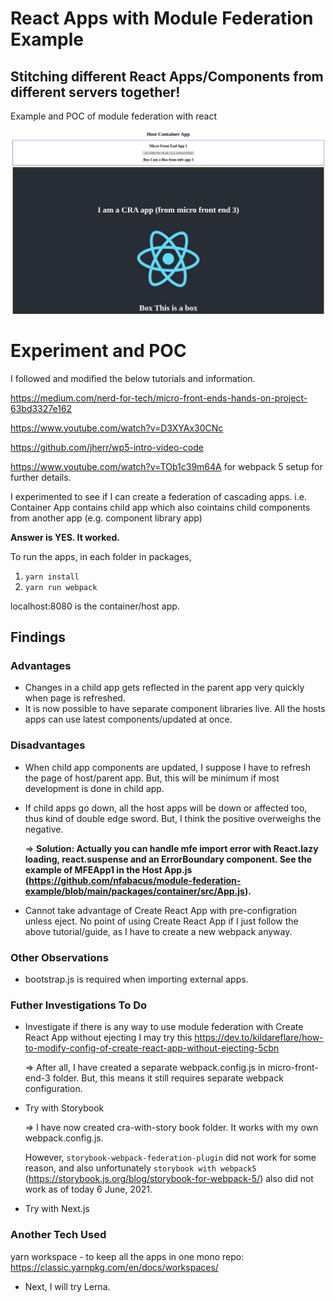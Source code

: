 # React Apps with Module Federation Example
## Stitching different React Apps/Components from different servers together!

Example and POC of module federation with react

![module federation](./screenshot-module-federation.png)

# Experiment and POC
I followed and modified the below tutorials and information.

https://medium.com/nerd-for-tech/micro-front-ends-hands-on-project-63bd3327e162

https://www.youtube.com/watch?v=D3XYAx30CNc

https://github.com/jherr/wp5-intro-video-code

https://www.youtube.com/watch?v=TOb1c39m64A for webpack 5 setup for further details.

I experimented to see if I can create a federation of cascading apps.
i.e. Container App contains child app which also cointains child components from another app (e.g. component library app)

**Answer is YES. It worked.**

To run the apps, in each folder in packages,
1. `yarn install`
2. `yarn run webpack`

localhost:8080 is the container/host app.

## Findings
### Advantages
- Changes in a child app gets reflected in the parent app very quickly when page is refreshed.
- It is now possible to have separate component libraries live.  All the hosts apps can use latest components/updated at once.

### Disadvantages
- When child app components are updated, I suppose I have to refresh the page of host/parent app. But, this will be minimum if most development is done in child app.
- If child apps go down, all the host apps will be down or affected too, thus kind of double edge sword.  But, I think the positive overweighs the negative.
  
  => **Solution: Actually you can handle mfe import error with React.lazy loading, react.suspense and an ErrorBoundary component. See the example of MFEApp1 in the Host App.js (https://github.com/nfabacus/module-federation-example/blob/main/packages/container/src/App.js).**
  
- Cannot take advantage of Create React App with pre-configration unless eject.
  No point of using Create React App if I just follow the above tutorial/guide, as I have to create a new webpack anyway.

### Other Observations
- bootstrap.js is required when importing external apps.

### Futher Investigations To Do
- Investigate if there is any way to use module federation with Create React App without ejecting
  I may try this https://dev.to/kildareflare/how-to-modify-config-of-create-react-app-without-ejecting-5cbn
  
  => After all, I have created a separate webpack.config.js in micro-front-end-3 folder. But, this means it still requires separate webpack configuration.
  
- Try with Storybook
  
  => I have now created cra-with-story book folder.  It works with my own webpack.config.js.
     
     However, `storybook-webpack-federation-plugin` did not work for some reason, and also unfortunately `storybook with webpack5` (https://storybook.js.org/blog/storybook-for-webpack-5/) also did not work as of today 6 June, 2021.

- Try with Next.js


### Another Tech Used
yarn workspace - to keep all the apps in one mono repo:
https://classic.yarnpkg.com/en/docs/workspaces/

- Next, I will try Lerna.
